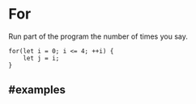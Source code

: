 # For
 
Run part of the program the number of times you say.

```block
for(let i = 0; i <= 4; ++i) {
    let j = i;
}
```

## #examples
